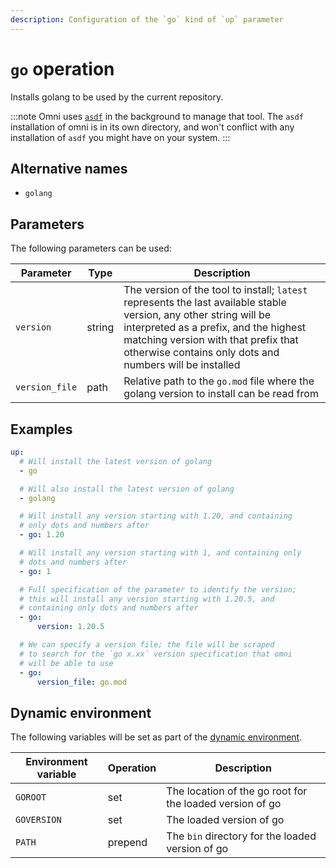 ```yaml
---
description: Configuration of the `go` kind of `up` parameter
---
```


# `go` operation

Installs golang to be used by the current repository.

:::note
Omni uses [`asdf`](https://asdf-vm.com/) in the background to manage that tool. The `asdf` installation of omni is in its own directory, and won't conflict with any installation of `asdf` you might have on your system.
:::

## Alternative names

- `golang`

## Parameters

The following parameters can be used:

| Parameter        | Type      | Description                                           |
|------------------|-----------|-------------------------------------------------------|
| `version` | string | The version of the tool to install; `latest` represents the last available stable version, any other string will be interpreted as a prefix, and the highest matching version with that prefix that otherwise contains only dots and numbers will be installed |
| `version_file` | path | Relative path to the `go.mod` file where the golang version to install can be read from |

## Examples

```yaml
up:
  # Will install the latest version of golang
  - go

  # Will also install the latest version of golang
  - golang

  # Will install any version starting with 1.20, and containing
  # only dots and numbers after
  - go: 1.20

  # Will install any version starting with 1, and containing only
  # dots and numbers after
  - go: 1

  # Full specification of the parameter to identify the version;
  # this will install any version starting with 1.20.5, and
  # containing only dots and numbers after
  - go:
      version: 1.20.5

  # We can specify a version file; the file will be scraped
  # to search for the `go x.xx` version specification that omni
  # will be able to use
  - go:
      version_file: go.mod
```

## Dynamic environment

The following variables will be set as part of the [dynamic environment](/reference/dynamic-environment).

| Environment variable | Operation | Description |
|----------------------|-----------|-------------|
| `GOROOT` | set | The location of the go root for the loaded version of go |
| `GOVERSION` | set | The loaded version of go |
| `PATH` | prepend | The `bin` directory for the loaded version of go |
